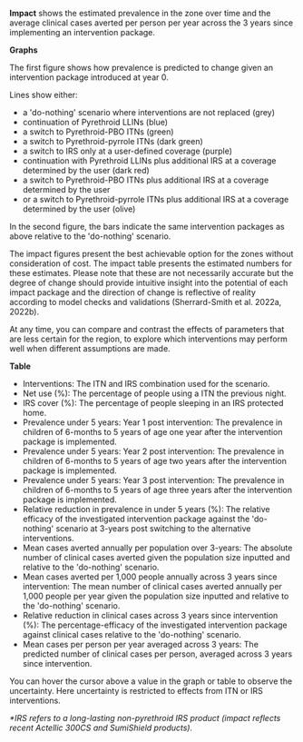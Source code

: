 **Impact** shows the estimated prevalence in the zone over time and the average clinical cases averted per person per 
year across the 3 years since implementing an intervention package.

**Graphs**

The first figure shows how prevalence is predicted to change given an intervention package introduced at year 0.

Lines show either:

*   a 'do-nothing' scenario where interventions are not replaced (grey)
*   continuation of Pyrethroid LLINs (blue)
*   a switch to Pyrethroid-PBO ITNs (green)
*   a switch to Pyrethroid-pyrrole ITNs (dark green) 
*   a switch to IRS only at a user-defined coverage (purple)
*   continuation with Pyrethroid LLINs plus additional IRS at a coverage determined by the user (dark red)
*   a switch to Pyrethroid-PBO ITNs plus additional IRS at a coverage determined by the user 
*   or a switch to Pyrethroid-pyrrole ITNs plus additional IRS at a coverage determined by the user (olive) 

In the second figure, the bars indicate the same intervention packages as above relative to the 'do-nothing' scenario.

The impact figures present the best achievable option for the zones without consideration of cost. The impact table
 presents the estimated numbers for these estimates. Please note that these are not necessarily accurate but the degree
  of change should provide intuitive insight into the potential of each impact package and the direction of change is 
  reflective of reality according to model checks and validations (Sherrard-Smith et al. 2022a, 2022b). 
  
At any time, you can compare and contrast the effects of parameters that are less certain for the region, to explore which interventions 
may perform well when different assumptions are made.

**Table**

*   Interventions: The ITN and IRS combination used for the scenario.
*   Net use (%): The percentage of people using a ITN the previous night.
*   IRS cover (%): The percentage of people sleeping in an IRS protected home.
*   Prevalence under 5 years: Year 1 post intervention: The prevalence in children of 6-months to 5 years of age one year after the intervention package is implemented.
*   Prevalence under 5 years: Year 2 post intervention: The prevalence in children of 6-months to 5 years of age two years after the intervention package is implemented.
*   Prevalence under 5 years: Year 3 post intervention: The prevalence in children of 6-months to 5 years of age three years after the intervention package is implemented.
*   Relative reduction in prevalence in under 5 years (%): The relative efficacy of the investigated intervention package against the 'do-nothing' scenario at 3-years post switching to the alternative interventions.
*   Mean cases averted annually per population over 3-years: The absolute number of clinical cases averted given the population size inputted and relative to the 'do-nothing' scenario.
*   Mean cases averted per 1,000 people annually across 3 years since intervention: The mean number of clinical cases averted annually per 1,000 people per year given the population size inputted and relative to the 'do-nothing' scenario.
*   Relative reduction in clinical cases across 3 years since intervention (%): The percentage-efficacy of the investigated intervention package against clinical cases relative to the 'do-nothing' scenario.
*   Mean cases per person per year averaged across 3 years: The predicted number of clinical cases per person, averaged across 3 years since intervention.

You can hover the cursor above a value in the graph or table to observe the uncertainty. Here uncertainty is restricted to effects from ITN or IRS interventions.

*\*IRS refers to a long-lasting non-pyrethroid IRS product (impact reflects recent Actellic 300CS and SumiShield products).*

